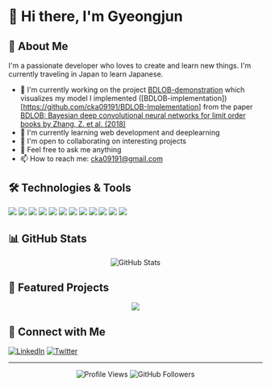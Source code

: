 # 👋 Hi there, I'm Gyeongjun


## 🚀 About Me

I'm a passionate developer who loves to create and learn new things. I'm currently traveling in Japan to learn Japanese.

- 🔭 I'm currently working on the project [BDLOB-demonstration](https://github.com/cka09191/BDLOB-demonstration) which visualizes my model I implemented ([BDLOB-implementation])[https://github.com/cka09191/BDLOB-Implementation] from the paper [BDLOB: Bayesian deep convolutional neural networks for limit order books by Zhang, Z. et al. (2018)](https://arxiv.org/abs/1811.10041)
- 🌱 I'm currently learning web development and deeplearning
- 👯 I'm open to collaborating on interesting projects
- 💬 Feel free to ask me anything
- 📫 How to reach me: cka09191@gmail.com

## 🛠️ Technologies & Tools

![](https://img.shields.io/badge/Code-Python-informational?style=flat&logo=python&logoColor=white&color=2bbc8a)
![](https://img.shields.io/badge/Framework-PyTorch-informational?style=flat&logo=pytorch&logoColor=white&color=2bbc8a)
![](https://img.shields.io/badge/Database-MongoDB-informational?style=flat&logo=mongodb&logoColor=white&color=47A248)
![](https://img.shields.io/badge/Backend-Express-informational?style=flat&logo=express&logoColor=white&color=000000)
![](https://img.shields.io/badge/Frontend-React-informational?style=flat&logo=react&logoColor=white&color=61DAFB)
![](https://img.shields.io/badge/Runtime-Node.js-informational?style=flat&logo=node.js&logoColor=white&color=339933)
![](https://img.shields.io/badge/Code-JavaScript-informational?style=flat&logo=javascript&logoColor=white&color=F7DF1E)
![](https://img.shields.io/badge/Container-Docker-informational?style=flat&logo=docker&logoColor=white&color=2496ED)
![](https://img.shields.io/badge/Framework-Django-informational?style=flat&logo=django&logoColor=white&color=092E20)
![](https://img.shields.io/badge/Code-Java-informational?style=flat&logo=java&logoColor=white&color=007396)
![](https://img.shields.io/badge/Code-C-informational?style=flat&logo=c&logoColor=white&color=A8B9CC)
![](https://img.shields.io/badge/Certification-基本情報技術者試験-informational?style=flat&color=blue)

## 📊 GitHub Stats

<div align="center">
  <img src="https://github-readme-stats.vercel.app/api?username=cka09191&show_icons=true&theme=radical" alt="GitHub Stats" />
</div>

## 🌟 Featured Projects

<div align="center">
  <a href="https://github.com/cka09191/BDLOB-Implementation">
    <img src="https://github-readme-stats.vercel.app/api/pin/?username=cka09191&repo=BDLOB-Implementation&theme=radical" />
  </a>
</div>

## 🤝 Connect with Me

[![LinkedIn](https://img.shields.io/badge/LinkedIn-0077B5?style=for-the-badge&logo=linkedin&logoColor=white)](https://www.linkedin.com/in/%EA%B2%BD%EC%A4%80-%EC%B1%84-73a507273/)
[![Twitter](https://img.shields.io/badge/Twitter-1DA1F2?style=for-the-badge&logo=twitter&logoColor=white)](YOUR_TWITTER_URL)

---

<div align="center">
  <img src="https://komarev.com/ghpvc/?username=cka09191&color=green" alt="Profile Views" />
  <img src="https://img.shields.io/github/followers/cka09191?label=Followers&style=social" alt="GitHub Followers" />
</div> 
